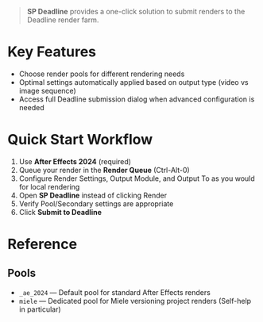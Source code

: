 > **SP Deadline** provides a one-click solution to submit renders to the Deadline render farm.

# Key Features

- Choose render pools for different rendering needs
- Optimal settings automatically applied based on output type (video vs image sequence)
- Access full Deadline submission dialog when advanced configuration is needed

# Quick Start Workflow

1. Use **After Effects 2024** (required)
2. Queue your render in the **Render Queue** (Ctrl-Alt-0)
3. Configure Render Settings, Output Module, and Output To as you would for local rendering
4. Open **SP Deadline** instead of clicking Render
5. Verify Pool/Secondary settings are appropriate
6. Click **Submit to Deadline**

# Reference

## Pools

- `_ae_2024` — Default pool for standard After Effects renders
- `miele` — Dedicated pool for Miele versioning project renders (Self-help in particular)
